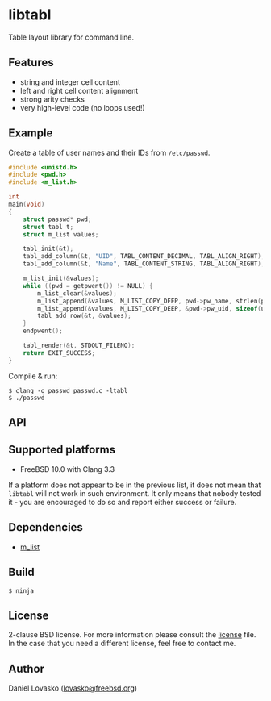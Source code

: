 # libtabl
Table layout library for command line.

## Features
 * string and integer cell content 
 * left and right cell content alignment
 * strong arity checks
 * very high-level code (no loops used!)

## Example
Create a table of user names and their IDs from `/etc/passwd`.

```C
#include <unistd.h>
#include <pwd.h>
#include <m_list.h>

int
main(void)
{
	struct passwd* pwd;
	struct tabl t;
	struct m_list values;

	tabl_init(&t);
	tabl_add_column(&t, "UID", TABL_CONTENT_DECIMAL, TABL_ALIGN_RIGHT);
	tabl_add_column(&t, "Name", TABL_CONTENT_STRING, TABL_ALIGN_RIGHT);

	m_list_init(&values);
	while ((pwd = getpwent()) != NULL) {
		m_list_clear(&values);
		m_list_append(&values, M_LIST_COPY_DEEP, pwd->pw_name, strlen(pwd->name)+1);
		m_list_append(&values, M_LIST_COPY_DEEP, &pwd->pw_uid, sizeof(uid_t));
		tabl_add_row(&t, &values);
	}
	endpwent();

	tabl_render(&t, STDOUT_FILENO);
	return EXIT_SUCCESS;
}
```

Compile & run:
```
$ clang -o passwd passwd.c -ltabl
$ ./passwd
```

## API

## Supported platforms
 * FreeBSD 10.0 with Clang 3.3

If a platform does not appear to be in the previous list, it does not mean that
`libtabl` will not work in such environment. It only means that nobody tested
it - you are encouraged to do so and report either success or failure.

## Dependencies
 * [m_list](github.com/lovasko/m_list)

## Build
```
$ ninja
```

## License
2-clause BSD license. For more information please consult the
[license](LICENSE.md) file. In the case that you need a different license, feel
free to contact me.

## Author
Daniel Lovasko (lovasko@freebsd.org)

